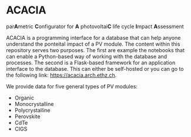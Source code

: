 # ACACIA

par**A**metric **C**onfigurator for **A** photovoltai**C** life cycle **I**mpact **A**ssessment

ACACIA is a programming interface for a database that can help anyone understand the ponteital impact of a PV module. The content within this repository serves two purposes. The first are example the notebooks that can enable a Python-based way of working with the database and processes. The second is a Flask-based framework for an application interface to the database. This can either be self-hosted or you can go to the following link: https://acacia.arch.ethz.ch.

We provide data for five general types of PV modules:
- Organic
- Monocrystalline
- Polycrystalline
- Perovskite
- CdTe
- CIGS


